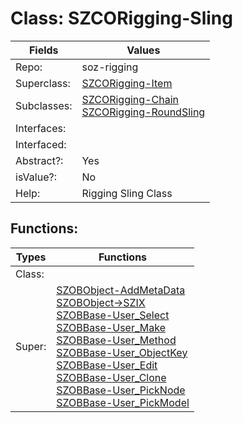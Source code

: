 
# Class:	SZCORigging-Sling

| Fields | Values |
| --------- | --------- |
| Repo: | soz-rigging |
| Superclass: | [SZCORigging-Item](SZCORigging-Item.html) |
| Subclasses: | [SZCORigging-Chain](SZCORigging-Chain.html) <br> [SZCORigging-RoundSling](SZCORigging-RoundSling.html) |
| Interfaces: |  |
| Interfaced: |  |
| Abstract?: | Yes |
| isValue?: | No |
| Help: | Rigging Sling Class |


## Functions:

| Types | Functions |
| --------- | --------- |
| Class: |  |
| Super: | [SZOBObject-AddMetaData](SZOBObject.html) <br> [SZOBObject->SZIX](SZOBObject.html) <br> [SZOBBase-User_Select](SZOBBase.html) <br> [SZOBBase-User_Make](SZOBBase.html) <br> [SZOBBase-User_Method](SZOBBase.html) <br> [SZOBBase-User_ObjectKey](SZOBBase.html) <br> [SZOBBase-User_Edit](SZOBBase.html) <br> [SZOBBase-User_Clone](SZOBBase.html) <br> [SZOBBase-User_PickNode](SZOBBase.html) <br> [SZOBBase-User_PickModel](SZOBBase.html) |


